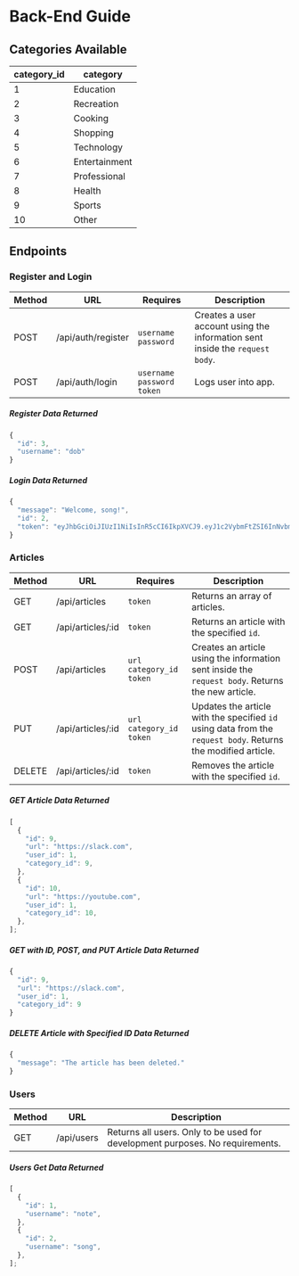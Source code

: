 # Back-End Guide

## Categories Available

| category_id | category      |
| ----------- | ------------- |
| 1           | Education     |
| 2           | Recreation    |
| 3           | Cooking       |
| 4           | Shopping      |
| 5           | Technology    |
| 6           | Entertainment |
| 7           | Professional  |
| 8           | Health        |
| 9           | Sports        |
| 10          | Other         |

## Endpoints

### Register and Login


| Method | URL                | Requires                      | Description                                                                  |
| ------ | ------------------ | ----------------------------- | ---------------------------------------------------------------------------- |
| POST   | /api/auth/register | `username` `password`         | Creates a user account using the information sent inside the `request body`. |
| POST   | /api/auth/login    | `username` `password` `token` | Logs user into app.                                                          |

##### Register Data Returned

```js
{
  "id": 3,
  "username": "dob"
}
```

##### Login Data Returned

```js
{
  "message": "Welcome, song!",
  "id": 2,
  "token": "eyJhbGciOiJIUzI1NiIsInR5cCI6IkpXVCJ9.eyJ1c2VybmFtZSI6InNvbmciLCJ1c2VyX2lkIjoyLCJpYXQiOjE1OTAyMTQ4NTgsImV4cCI6MTU5MDIyMjA1OH0.GjN2X1uIo6r8AjMmVwcRe_46YDm-NiIJWFsRYZK3Ass"
}
```

### Articles

| Method | URL               | Requires                    | Description                                                                                                   |
| ------ | ----------------- | --------------------------- | ------------------------------------------------------------------------------------------------------------- |
| GET    | /api/articles     | `token`                     | Returns an array of articles.                                                                                 |
| GET    | /api/articles/:id | `token`                     | Returns an article with the specified `id`.                                                                   |
| POST   | /api/articles     | `url` `category_id` `token` | Creates an article using the information sent inside the `request body`. Returns the new article.             |
| PUT    | /api/articles/:id | `url` `category_id` `token` | Updates the article with the specified `id` using data from the `request body`. Returns the modified article. |
| DELETE | /api/articles/:id | `token`                     | Removes the article with the specified `id`.                                                                  |

##### GET Article Data Returned

```js
[
  {
    "id": 9,
    "url": "https://slack.com",
    "user_id": 1,
    "category_id": 9,
  },
  {
    "id": 10,
    "url": "https://youtube.com",
    "user_id": 1,
    "category_id": 10,
  },
];
```

##### GET with ID, POST, and PUT Article Data Returned

```js
{
  "id": 9,
  "url": "https://slack.com",
  "user_id": 1,
  "category_id": 9
}
```

##### DELETE Article with Specified ID Data Returned

```js
{
  "message": "The article has been deleted."
}
```


### Users

| Method | URL        | Description                                                                   |
| ------ | ---------- | ----------------------------------------------------------------------------- |
| GET    | /api/users | Returns all users. Only to be used for development purposes. No requirements. |

##### Users Get Data Returned

```js
[
  {
    "id": 1,
    "username": "note",
  },
  {
    "id": 2,
    "username": "song",
  },
];
```
